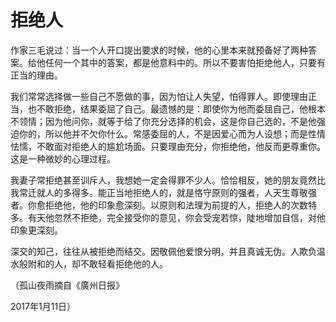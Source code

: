 # 拒绝人

作家三毛说过：当一个人开口提出要求的时候，他的心里本来就预备好了两种答案。给他任何一个其中的答案，都是他意料中的。所以不要害怕拒绝他人，只要有正当的理由。 

我们常常选择做一些自己不愿做的事，因为怕让人失望，怕得罪人。即使理由正当，也不敢拒绝，结果委屈了自己。最遗憾的是：即使你为他而委屈自己，他根本不领情；因为他问你，就等于给了你充分选择的机会，这是你自己选的，不是他强迫你的，所以他并不欠你什么。常感委屈的人，不是因爱心而为人设想；而是性情怯懦，不敢面对拒绝人的尴尬场面。只要理由充分，你拒绝他，他反而更尊重你。这是一种微妙的心理过程。 

我妻子常拒绝甚至训斥人，我想她一定会得罪不少人。恰恰相反，她的朋友竟然比我常迁就人的多得多。能正当地拒绝人的，就是恪守原则的强者，人天生尊敬强者。你愈拒绝他，他的印象愈深刻。以原则和法理为前提的人，拒绝人的次数特多。有天他忽然不拒绝，完全接受你的意见，你会受宠若惊，陡地增加自信，对他印象更深刻。 

深交的知己，往往从被拒绝而结交。因敬佩他爱恨分明，并且真诚无伪。人欺负温水般附和的人，却不敢轻看拒绝他的人。 

（孤山夜雨摘自《廣州日报》 

2017年1月11日）